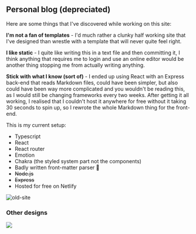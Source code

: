 ## Personal blog (depreciated)

Here are some things that I've discovered while working on this site:

**I'm not a fan of templates** - I'd much rather a clunky half working site that I've designed than wrestle with a template that will never quite feel right.

**I like static** - I quite like writing this in a text file and then committing it, I think anything that requires me to login and use an online editor would be another thing stopping me from actually writing anything.

**Stick with what I know (sort of)** - I ended up using React with an Express back-end that reads Markdown files, could have been simpler, but also could have been way more complicated and you wouldn't be reading this, as I would still be changing frameworks every two weeks. After getting it all working, I realised that I couldn't host it anywhere for free without it taking 30 seconds to spin up, so I rewrote the whole Markdown thing for the front-end.

This is my current setup:

- Typescript
- React
- React router
- Emotion
- Chakra (the styled system part not the components)
- Badly written front-matter parser 🫠
- ~~Node.js~~
- ~~Express~~
- Hosted for free on Netlify

![old-site](https://user-images.githubusercontent.com/60609268/235691530-64f7d755-0db6-41fa-8cc8-6db9d648da6f.png)

### Other designs

![](https://i.imgur.com/v1PokV3.png)
